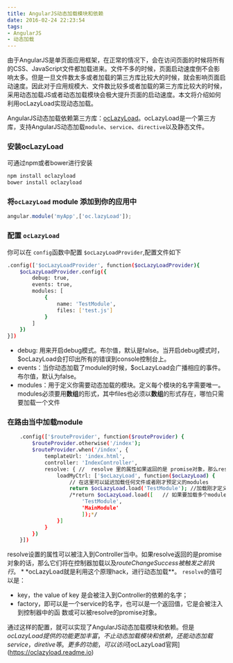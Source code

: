 ```yaml
---
title: AngularJS动态加载模块和依赖
date: 2016-02-24 22:23:54
tags: 
- AngularJS
- 动态加载
---
```

由于AngularJS是单页面应用框架，在正常的情况下，会在访问页面的时候将所有的CSS、JavaScript文件都加载进来。文件不多的时候，页面启动速度倒不会影响太多。但是一旦文件数太多或者加载的第三方库比较大的时候，就会影响页面启动速度。因此对于应用规模大、文件数比较多或者加载的第三方库比较大的时候，采用动态加载JS或者动态加载模块会极大提升页面的启动速度。本文将介绍如何利用ocLazyLoad实现动态加载。
<!-- more -->
AngularJS动态加载依赖第三方库：[ocLazyLoad](https://oclazyload.readme.io/docs)。ocLazyLoad是一个第三方库，支持AngularJS动态加载`module`、`service`、`directive`以及静态文件。
### 安装ocLazyLoad
可通过npm或者bower进行安装
```bash
npm install oclazyload
bower install oclazyload
```
### 将`ocLazyLoad` module 添加到你的应用中
```javascript
angular.module('myApp',['oc.lazyLoad']);
```
### 配置 `ocLazyLoad`
你可以在 `config`函数中配置 `$ocLazyLoadProvider`,配置文件如下
```bash
.config(['$ocLazyLoadProvider', function($ocLazyLoadProvider){
    $ocLazyLoadProvider.config({
        debug: true,
        events: true,
        modules: [
            {
                name: 'TestModule',
                files: ['test.js']
            }
        ]
    })
}])
```
* debug: 用来开启debug模式。布尔值，默认是false。当开启debug模式时，$ocLazyLoad会打印出所有的错误到console控制台上。
* events：当你动态加载了module的时候，$ocLazyLoad会广播相应的事件。布尔值，默认为false。
* modules：用于定义你需要动态加载的模块。定义每个模块的名字需要唯一。
modules必须要用**数组**的形式，其中files也必须以**数组**的形式存在，哪怕只需要加载一个文件

### 在路由当中加载module
```bash
    .config(['$routeProvider', function($routeProvider) {
        $routeProvider.otherwise('/index');
        $routeProvider.when('/index', {
            templateUrl: 'index.html',
            controller: 'IndexController',
            resolve: { //  resolve 里的属性如果返回的是 promise对象，那么resolve将会在view加载之前执行
                loadMyCtrl: ['$ocLazyLoad', function($ocLazyLoad) {
                    // 在这里可以延迟加载任何文件或者刚才预定义的modules
                    return $ocLazyLoad.load('TestModule'); //加载刚才定义的TestModule
                    /*return $ocLazyLoad.load([   // 如果要加载多个module，需要写成数组的形式
                        'TestModule',
                        'MainModule'
                        ]);*/
                }]
            }
        })
    }])
```
resolve设置的属性可以被注入到Controller当中。如果resolve返回的是promise对象的话，那么它们将在控制器加载以及$routeChangeSuccess被触发之前执行。
**$ocLazyLoad就是利用这个原理hack，进行动态加载**。
`resolve`的值可以是：
* key，the value of key 是会被注入到Controller的依赖的名字；
* factory，即可以是一个service的名字，也可以是一个返回值，它是会被注入到控制器中的函
数或可以被resolve的promise对象。

通过这样的配置，就可以实现了AngularJS动态加载模块和依赖。但是$ocLazyLoad提供的功能更加丰富，不止动态加载模块和依赖，还能动态加载service，diretive等。更多的功能，可以访问[$ocLazyLoad官网](https://oclazyload.readme.io)
